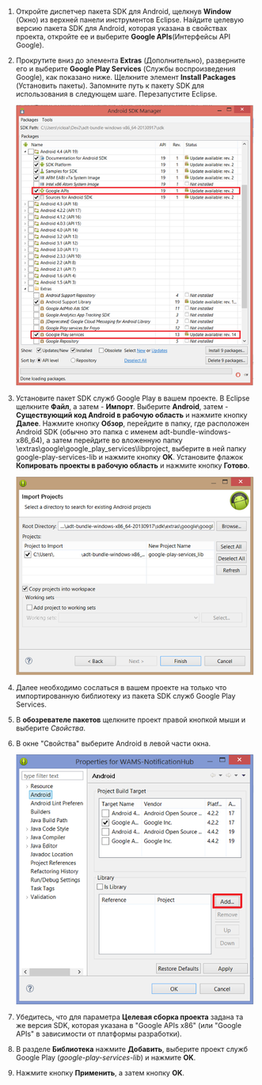 ﻿

1. Откройте диспетчер пакета SDK для Android, щелкнув **Window** (Окно) из верхней панели инструментов Eclipse. Найдите целевую версию пакета SDK для Android, которая указана в свойствах проекта, откройте ее и выберите **Google APIs**(Интерфейсы API Google).

2. Прокрутите вниз до элемента **Extras** (Дополнительно), разверните его и выберите **Google Play Services** (Службы воспроизведения Google), как показано ниже. Щелкните элемент **Install Packages** (Установить пакеты). Запомните путь к пакету SDK для использования в следующем шаге. Перезапустите Eclipse.

   	![](./media/notification-hubs-android-get-started/notification-hub-create-android-app4.png)


3. Установите пакет SDK служб Google Play в вашем проекте. В Eclipse щелкните **Файл**, а затем - **Импорт**. Выберите **Android**, затем - **Существующий код Android в рабочую область** и нажмите кнопку **Далее**. Нажмите кнопку **Обзор**, перейдите в папку, где расположен Android SDK (обычно это папка с именем adt-bundle-windows-x86_64), а затем перейдите во вложенную папку \extras\google\google_play_services\libproject, выберите в ней папку google-play-services-lib и нажмите кнопку **OK**. Установите флажок **Копировать проекты в рабочую область** и нажмите кнопку **Готово**.

	![](./media/mobile-services-android-get-started-push/mobile-eclipse-import-Play-library.png)

4. Далее необходимо сослаться в вашем проекте на только что импортированную библиотеку из пакета SDK служб Google Play Services. 

5. В **обозревателе пакетов** щелкните проект правой кнопкой мыши и выберите *Свойства*.
 
6. В окне "Свойства" выберите Android в левой части окна.

	![](./media/mobile-services-android-get-started-push/mobile-google-set-project-properties.png)


7. Убедитесь, что для параметра **Целевая сборка проекта** задана та же версия SDK, которая указана в "Google APIs x86" (или "Google APIs" в зависимости от платформы разработки).

 
8. В разделе **Библиотека** нажмите **Добавить**, выберите проект служб Google Play (*google-play-services-lib*) и нажмите **OK**.

9. Нажмите кнопку **Применить**, а затем кнопку **OK**.



